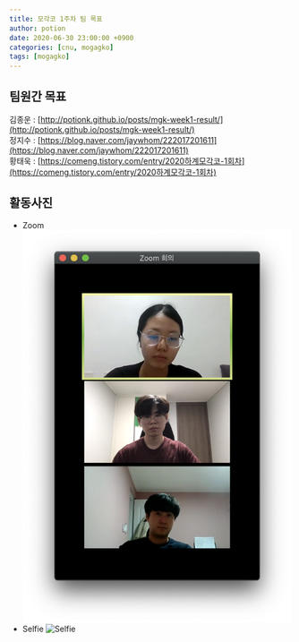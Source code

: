 ```yaml
---
title: 모각코 1주차 팀 목표
author: potion
date: 2020-06-30 23:00:00 +0900
categories: [cnu, mogagko]
tags: [mogagko]
---
```


## 팀원간 목표

김종운 : [http://potionk.github.io/posts/mgk-week1-result/](http://potionk.github.io/posts/mgk-week1-result/)<br>
정지수 : [https://blog.naver.com/jaywhom/222017201611](https://blog.naver.com/jaywhom/222017201611)<br>
황태욱 : [https://comeng.tistory.com/entry/2020하계모각코-1회차](https://comeng.tistory.com/entry/2020하계모각코-1회차)

## 활동사진
* Zoom
![Zoom](/assets/img/mogagko/week1_zoom.png)
* Selfie
![Selfie](/assets/img/mogagko/week1_selfie.jpg)